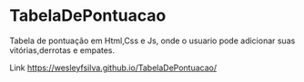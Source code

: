 # TabelaDePontuacao
Tabela de pontuação em Html,Css e Js, onde o usuario pode adicionar suas vitórias,derrotas e empates.

Link https://wesleyfsilva.github.io/TabelaDePontuacao/

